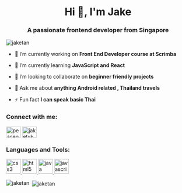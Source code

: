 <h1 align="center">Hi 👋, I'm Jake</h1>
<h3 align="center">A passionate frontend developer from Singapore</h3>

<p align="left"> <img src="https://komarev.com/ghpvc/?username=jaketan&label=Profile%20views&color=0e75b6&style=flat" alt="jaketan" /> </p>

- 🔭 I’m currently working on **Front End Developer course at Scrimba**

- 🌱 I’m currently learning **JavaScript and React**

- 👯 I’m looking to collaborate on **beginner friendly projects**

- 💬 Ask me about **anything Android related , Thailand travels**

- ⚡ Fun fact **I can speak basic Thai**

<h3 align="left">Connect with me:</h3>
<p align="left">
<a href="https://linkedin.com/in/peaceofjake" target="blank"><img align="center" src="https://cdn.jsdelivr.net/npm/simple-icons@3.0.1/icons/linkedin.svg" alt="peaceofjake" height="30" width="40" /></a>
<a href="https://instagram.com/jaketyk" target="blank"><img align="center" src="https://cdn.jsdelivr.net/npm/simple-icons@3.0.1/icons/instagram.svg" alt="jaketyk" height="30" width="40" /></a>
</p>

<h3 align="left">Languages and Tools:</h3>
<p align="left"> <a href="https://www.w3schools.com/css/" target="_blank"> <img src="https://devicons.github.io/devicon/devicon.git/icons/css3/css3-original-wordmark.svg" alt="css3" width="40" height="40"/> </a> <a href="https://www.w3.org/html/" target="_blank"> <img src="https://devicons.github.io/devicon/devicon.git/icons/html5/html5-original-wordmark.svg" alt="html5" width="40" height="40"/> </a> <a href="https://www.java.com" target="_blank"> <img src="https://devicons.github.io/devicon/devicon.git/icons/java/java-original-wordmark.svg" alt="java" width="40" height="40"/> </a> <a href="https://developer.mozilla.org/en-US/docs/Web/JavaScript" target="_blank"> <img src="https://devicons.github.io/devicon/devicon.git/icons/javascript/javascript-original.svg" alt="javascript" width="40" height="40"/> </a> </p>

<p><img align="left" src="https://github-readme-stats.vercel.app/api/top-langs?username=jaketan&show_icons=true&locale=en&layout=compact" alt="jaketan" /></p>

<p>&nbsp;<img align="center" src="https://github-readme-stats.vercel.app/api?username=jaketan&show_icons=true&locale=en" alt="jaketan" /></p>
